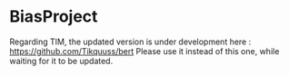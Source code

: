 # BiasProject
Regarding TIM, the updated version is under development here : https://github.com/Tikquuss/bert
Please use it instead of this one, while waiting for it to be updated.

